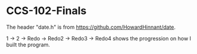 # CCS-102-Finals

The header "date.h" is from https://github.com/HowardHinnant/date.

1 -> 2 -> Redo -> Redo2 -> Redo3 -> Redo4 shows the progression on how I built the program.
